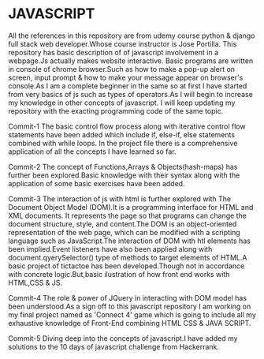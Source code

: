 # JAVASCRIPT
All the references in this repository are from udemy course python & django full stack web developer.Whose course instructor is Jose Portilla.
This repository has basic description of of javascript involvement in a webpage.Js actually makes website interactive.
Basic programs are written in console of chrome browser.Such as how to make a pop-up alert on screen, input prompt & how to make your message appear on browser's console.As I am a complete beginner in the same so at first I have started from very basics of js such as types of operators.As I will begin to increase my knowledge in other concepts of javascript. I will keep updating my repository with the exacting programming code of the same topic.

Commit-1
The basic control flow process along with iterative control flow statements have been added which include if, else-if, else statements combined with while loops.
In the project file there is a comprehensive application of all the concepts I have learned so far.

Commit-2
The concept of Functions,Arrays & Objects(hash-maps) has further been explored.Basic knowledge with their syntax along with the application of some basic exercises have been added.

Commit-3
The interaction of js with html is further explored with The Document Object Model (DOM).It is a programming interface for HTML and XML documents. It represents the page so that programs can change the document structure, style, and content.The DOM is an object-oriented representation of the web page, which can be modified with a scripting language such as JavaScript.The interaction of DOM with htl elements has been implied.Event listeners have also been applied along with document.qyerySelector() type of methods to target elements of HTML.A basic project of tictactoe has been developed.Though not in accordance with concrete logic.But,basic ilustration of how front end works with HTML,CSS & JS.

Commit-4
The role & power of JQuery in interacting with DOM model has been understood.As a sign off to this javascript repository I am working on my final project named as 'Connect 4' game which is going to include all my exhaustive knowledge of Front-End combining HTML CSS & JAVA SCRIPT.

Commit-5
Diving deep into the concepts of javascript.I have added my solutions to the 10 days of javascript challenge from Hackerrank.
